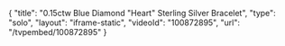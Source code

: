 {
    "title": "0.15ctw Blue Diamond \"Heart\" Sterling Silver Bracelet",
    "type": "solo",
    "layout": "iframe-static",
    "videoId": "100872895",
    "url": "\/tvpembed\/100872895"
}